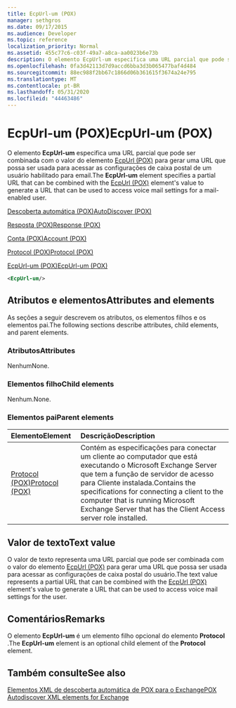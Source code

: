 ```yaml
---
title: EcpUrl-um (POX)
manager: sethgros
ms.date: 09/17/2015
ms.audience: Developer
ms.topic: reference
localization_priority: Normal
ms.assetid: 455c77c6-c03f-49a7-a8ca-aa0023b6e73b
description: O elemento EcpUrl-um especifica uma URL parcial que pode ser combinada com o valor do elemento EcpUrl (POX) para gerar uma URL que possa ser usada para acessar as configurações de caixa postal de um usuário habilitado para email.
ms.openlocfilehash: 0fa3d42113d7d9accd6bba3d3b065477baf4d484
ms.sourcegitcommit: 88ec988f2bb67c1866d06b361615f3674a24e795
ms.translationtype: MT
ms.contentlocale: pt-BR
ms.lasthandoff: 05/31/2020
ms.locfileid: "44463486"
---
```

# <a name="ecpurl-um-pox"></a><span data-ttu-id="28187-103">EcpUrl-um (POX)</span><span class="sxs-lookup"><span data-stu-id="28187-103">EcpUrl-um (POX)</span></span>

<span data-ttu-id="28187-104">O elemento **EcpUrl-um** especifica uma URL parcial que pode ser combinada com o valor do elemento [EcpUrl (POX)](ecpurl-pox.md) para gerar uma URL que possa ser usada para acessar as configurações de caixa postal de um usuário habilitado para email.</span><span class="sxs-lookup"><span data-stu-id="28187-104">The **EcpUrl-um** element specifies a partial URL that can be combined with the [EcpUrl (POX)](ecpurl-pox.md) element's value to generate a URL that can be used to access voice mail settings for a mail-enabled user.</span></span> 
  
[<span data-ttu-id="28187-105">Descoberta automática (POX)</span><span class="sxs-lookup"><span data-stu-id="28187-105">AutoDiscover (POX)</span></span>](autodiscover-pox.md)
  
[<span data-ttu-id="28187-106">Resposta (POX)</span><span class="sxs-lookup"><span data-stu-id="28187-106">Response (POX)</span></span>](response-pox.md)
  
[<span data-ttu-id="28187-107">Conta (POX)</span><span class="sxs-lookup"><span data-stu-id="28187-107">Account (POX)</span></span>](account-pox.md)
  
[<span data-ttu-id="28187-108">Protocol (POX)</span><span class="sxs-lookup"><span data-stu-id="28187-108">Protocol (POX)</span></span>](protocol-pox.md)
  
[<span data-ttu-id="28187-109">EcpUrl-um (POX)</span><span class="sxs-lookup"><span data-stu-id="28187-109">EcpUrl-um (POX)</span></span>](ecpurl-um-pox.md)
  
```XML
<EcpUrl-um/>
```

## <a name="attributes-and-elements"></a><span data-ttu-id="28187-110">Atributos e elementos</span><span class="sxs-lookup"><span data-stu-id="28187-110">Attributes and elements</span></span>

<span data-ttu-id="28187-111">As seções a seguir descrevem os atributos, os elementos filhos e os elementos pai.</span><span class="sxs-lookup"><span data-stu-id="28187-111">The following sections describe attributes, child elements, and parent elements.</span></span>
  
### <a name="attributes"></a><span data-ttu-id="28187-112">Atributos</span><span class="sxs-lookup"><span data-stu-id="28187-112">Attributes</span></span>

<span data-ttu-id="28187-113">Nenhum</span><span class="sxs-lookup"><span data-stu-id="28187-113">None.</span></span>
  
### <a name="child-elements"></a><span data-ttu-id="28187-114">Elementos filho</span><span class="sxs-lookup"><span data-stu-id="28187-114">Child elements</span></span>

<span data-ttu-id="28187-115">Nenhum.</span><span class="sxs-lookup"><span data-stu-id="28187-115">None.</span></span>
  
### <a name="parent-elements"></a><span data-ttu-id="28187-116">Elementos pai</span><span class="sxs-lookup"><span data-stu-id="28187-116">Parent elements</span></span>

|<span data-ttu-id="28187-117">**Elemento**</span><span class="sxs-lookup"><span data-stu-id="28187-117">**Element**</span></span>|<span data-ttu-id="28187-118">**Descrição**</span><span class="sxs-lookup"><span data-stu-id="28187-118">**Description**</span></span>|
|:-----|:-----|
|[<span data-ttu-id="28187-119">Protocol (POX)</span><span class="sxs-lookup"><span data-stu-id="28187-119">Protocol (POX)</span></span>](protocol-pox.md) <br/> |<span data-ttu-id="28187-120">Contém as especificações para conectar um cliente ao computador que está executando o Microsoft Exchange Server que tem a função de servidor de acesso para Cliente instalada.</span><span class="sxs-lookup"><span data-stu-id="28187-120">Contains the specifications for connecting a client to the computer that is running Microsoft Exchange Server that has the Client Access server role installed.</span></span>  <br/> |
   
## <a name="text-value"></a><span data-ttu-id="28187-121">Valor de texto</span><span class="sxs-lookup"><span data-stu-id="28187-121">Text value</span></span>

<span data-ttu-id="28187-122">O valor de texto representa uma URL parcial que pode ser combinada com o valor do elemento [EcpUrl (POX)](ecpurl-pox.md) para gerar uma URL que possa ser usada para acessar as configurações de caixa postal do usuário.</span><span class="sxs-lookup"><span data-stu-id="28187-122">The text value represents a partial URL that can be combined with the [EcpUrl (POX)](ecpurl-pox.md) element's value to generate a URL that can be used to access voice mail settings for the user.</span></span> 
  
## <a name="remarks"></a><span data-ttu-id="28187-123">Comentários</span><span class="sxs-lookup"><span data-stu-id="28187-123">Remarks</span></span>

<span data-ttu-id="28187-124">O elemento **EcpUrl-um** é um elemento filho opcional do elemento **Protocol** .</span><span class="sxs-lookup"><span data-stu-id="28187-124">The **EcpUrl-um** element is an optional child element of the **Protocol** element.</span></span> 
  
## <a name="see-also"></a><span data-ttu-id="28187-125">Também consulte</span><span class="sxs-lookup"><span data-stu-id="28187-125">See also</span></span>



[<span data-ttu-id="28187-126">Elementos XML de descoberta automática de POX para o Exchange</span><span class="sxs-lookup"><span data-stu-id="28187-126">POX Autodiscover XML elements for Exchange</span></span>](pox-autodiscover-xml-elements-for-exchange.md)

